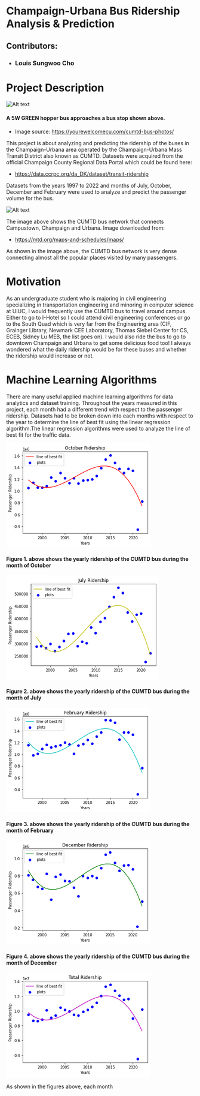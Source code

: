 # Champaign-Urbana Bus Ridership Analysis & Prediction
## Contributors:
- ### Louis Sungwoo Cho



# Project Description


![Alt text](https://yourewelcomecu.com/wp-content/uploads/2015/09/Church-Neil-web.jpg)


#### A 5W GREEN hopper bus approaches a bus stop shown above. 
- Image source: https://yourewelcomecu.com/cumtd-bus-photos/


This project is about analyzing and predicting the ridership of the buses in the Champaign-Urbana area operated by the Champaign-Urbana Mass Transit District also known as CUMTD. Datasets were acquired from the official Champaign County Regional Data Portal which could be found here:
- https://data.ccrpc.org/da_DK/dataset/transit-ridership

Datasets from the years 1997 to 2022 and months of July, October, December and February were used to analyze and predict the passenger volume for the bus.


![Alt text](https://mtd.org/media/1096/weekday-daytime-no-insets.png?anchor=center&mode=crop&width=1200&height=720&rnd=132734497340000000)


The image above shows the CUMTD bus network that connects Campustown, Champaign and Urbana. Image downloaded from:
- https://mtd.org/maps-and-schedules/maps/

As shown in the image above, the CUMTD bus network is very dense connecting almost all the popular places visited by many passengers.


# Motivation


As an undergraduate student who is majoring in civil engineering specializing in transportation engineering and minoring in computer science at UIUC, I would frequently use the CUMTD bus to travel around campus. Either to go to I-Hotel so I could attend civil engineering conferences or go to the South Quad which is very far from the Engineering area (CIF, Grainger Library, Newmark CEE Laboratory, Thomas Siebel Center for CS, ECEB, Sidney Lu MEB, the list goes on). I would also ride the bus to go to downtown Champaign and Urbana to get some delicious food too! I always wondered what the daily ridership would be for these buses and whether the ridership would increase or not.


# Machine Learning Algorithms 


There are many useful applied machine learning algorithms for data analytics and dataset training. Throughout the years measured in this project, each month had a different trend with respect to the passenger ridership. Datasets had to be broken down into each months with respect to the year to determine the line of best fit using the linear regression algorithm.The linear regression algorithms were used to analyze the line of best fit for the traffic data.  


![title](images/october.png)


#### Figure 1. above shows the yearly ridership of the CUMTD bus during the month of October


![title](images/july.png)


####                      Figure 2. above shows the yearly ridership of the CUMTD bus during the month of July


![title](images/february.png)


#### Figure 3. above shows the yearly ridership of the CUMTD bus during the month of February


![title](images/december.png)


#### Figure 4. above shows the yearly ridership of the CUMTD bus during the month of December


![title](images/total.png)


As shown in the figures above, each month 
